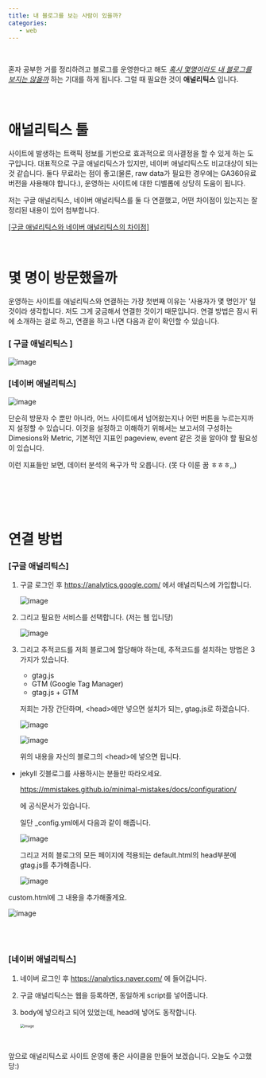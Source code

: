 ```yaml
---
title: 내 블로그를 보는 사람이 있을까?
categories:
   - web
---
```






<br>

혼자 공부한 거를 정리하려고 블로그를 운영한다고 해도 *<u>혹시 몇명이라도 내 블로그를 보지는 않을까</u>* 하는 기대를 하게 됩니다. 그럴 때 필요한 것이 **애널리틱스** 입니다.

<br>






# 애널리틱스 툴

사이트에 발생하는 트랙픽 정보를 기반으로 효과적으로 의사결정을 할 수 있게 하는 도구입니다. 대표적으로 구글 애널리틱스가 있지만, 네이버 애널리틱스도 비교대상이 되는 것 같습니다. 둘다 무료라는 점이 좋고(물론, raw data가 필요한 경우에는 GA360유료버전을 사용해야 합니다.), 운영하는 사이트에 대한 디벨롭에 상당히 도움이 됩니다. 

저는 구글 애널리틱스, 네이버 애널리틱스를 둘 다 연결했고, 어떤 차이점이 있는지는 잘 정리된 내용이 있어 첨부합니다.

<a href="https://polygonstudio.tistory.com/158">[구글 애널리틱스와 네이버 애널리틱스의 차이점] </a>

<br>





# 몇 명이 방문했을까

운영하는 사이트를 애널리틱스와 연결하는 가장 첫번째 이유는 '사용자가 몇 명인가' 일 것이라 생각합니다. 저도 그게 궁금해서 연결한 것이기 때문입니다. 연결 방법은 잠시 뒤에 소개하는 걸로 하고, 연결을 하고 나면 다음과 같이 확인할 수 있습니다.<br>

### [ 구글 애널리틱스 ]

![image](https://user-images.githubusercontent.com/42775225/104138738-72984800-53e9-11eb-9599-7e66a818c928.png)



### [네이버 애널리틱스]

![image](https://user-images.githubusercontent.com/42775225/104138747-82179100-53e9-11eb-8fff-736f95f9eeb0.png)



단순히 방문자 수 뿐만 아니라, 어느 사이트에서 넘어왔는지나 어떤 버튼을 누르는지까지 설정할 수 있습니다. 이것을 설정하고 이해하기 위해서는 보고서의 구성하는 Dimesions와 Metric, 기본적인 지표인 pageview, event 같은 것을 알아야 할 필요성이 있습니다.

이런 지표들만 보면, 데이터 분석의 욕구가 막 오릅니다. (못 다 이룬 꿈 ㅎㅎㅎ,,)

<br><br>

<br>

# 연결 방법



### [구글 애널리틱스]

1. 구글 로그인 후 https://analytics.google.com/  에서 애널리틱스에 가입합니다.

   ![image](https://user-images.githubusercontent.com/42775225/104186274-88455600-5459-11eb-87c6-994a94dbabcc.png)

   

2. 그리고 필요한 서비스를 선택합니다. (저는 웹 입니당)

   ![image](https://user-images.githubusercontent.com/42775225/104186352-9eebad00-5459-11eb-83f1-3f5bb06a139f.png)

   

   

3. 그리고 추적코드를 저희 블로그에 할당해야 하는데, 추적코드를 설치하는 방법은 3가지가 있습니다.

   - gtag.js
   - GTM (Google Tag Manager)
   - gtag.js + GTM

   저희는 가장 간단하며, \<head>에만 넣으면 설치가 되는, gtag.js로 하겠습니다. 

   ![image](https://user-images.githubusercontent.com/42775225/104186661-115c8d00-545a-11eb-92a6-3645e9b5cf03.png)

   ![image](https://user-images.githubusercontent.com/42775225/104186686-21746c80-545a-11eb-9466-f99188aee84c.png)

   위의 내용을 자신의 블로그의 \<head>에 넣으면 됩니다. 



* jekyll 깃블로그를 사용하시는 분들만 따라오세요.

  https://mmistakes.github.io/minimal-mistakes/docs/configuration/

  에 공식문서가 있습니다. 

  일단 _config.yml에서 다음과 같이 해줍니다.

  ![image](https://user-images.githubusercontent.com/42775225/104187083-b11a1b00-545a-11eb-9071-ff414dd4794c.png)

  그리고 저희 블로그의 모든 페이지에 적용되는 default.html의 head부분에 gtag.js를 추가해줍니다. 

  ![image](https://user-images.githubusercontent.com/42775225/104196559-46231100-5467-11eb-8ea7-5e8ca21deca4.png)

custom.html에 그 내용을 추가해줄게요.

![image](https://user-images.githubusercontent.com/42775225/104187528-43222380-545b-11eb-9a5e-d697c6a7637b.png)



<br><br>

### [네이버 애널리틱스]

1. 네이버 로그인 후 https://analytics.naver.com/ 에 들어갑니다.

2. 구글 애널리틱스는 웹을 등록하면, 동일하게 script를 넣어줍니다. 

3. body에 넣으라고 되어 있었는데, head에 넣어도 동작합니다.

   <img src="https://user-images.githubusercontent.com/42775225/104188146-20dcd580-545c-11eb-9d78-9f712f36b45e.png" alt="image" style="zoom:50%;" />





<br>

앞으로 애널리틱스로 사이트 운영에 좋은 사이클을 만들어 보겠습니다. 오늘도 수고했당:)

